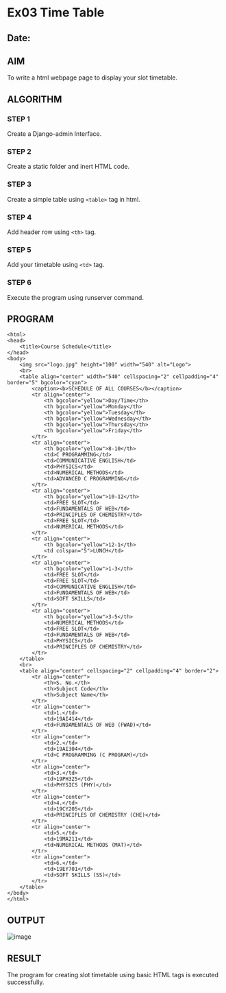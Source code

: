 # Ex03 Time Table
## Date:

## AIM
To write a html webpage page to display your slot timetable.

## ALGORITHM
### STEP 1
Create a Django-admin Interface.

### STEP 2
Create a static folder and inert HTML code.

### STEP 3
Create a simple table using ```<table>``` tag in html.

### STEP 4
Add header row using ```<th>``` tag.

### STEP 5
Add your timetable using ```<td>``` tag.

### STEP 6
Execute the program using runserver command.

## PROGRAM
```
<html>
<head>
    <title>Course Schedule</title>
</head>
<body>
    <img src="logo.jpg" height="100" width="540" alt="Logo">
    <br>
    <table align="center" width="540" cellspacing="2" cellpadding="4" border="5" bgcolor="cyan">
        <caption><b>SCHEDULE OF ALL COURSES</b></caption>
        <tr align="center">
            <th bgcolor="yellow">Day/Time</th>
            <th bgcolor="yellow">Monday</th>
            <th bgcolor="yellow">Tuesday</th>
            <th bgcolor="yellow">Wednesday</th>
            <th bgcolor="yellow">Thursday</th>
            <th bgcolor="yellow">Friday</th>
        </tr>
        <tr align="center">
            <th bgcolor="yellow">8-10</th>
            <td>C PROGRAMMING</td>
            <td>COMMUNICATIVE ENGLISH</td>
            <td>PHYSICS</td>
            <td>NUMERICAL METHODS</td>
            <td>ADVANCED C PROGRAMMING</td>
        </tr>
        <tr align="center">
            <th bgcolor="yellow">10-12</th>
            <td>FREE SLOT</td>
            <td>FUNDAMENTALS OF WEB</td>
            <td>PRINCIPLES OF CHEMISTRY</td>
            <td>FREE SLOT</td>
            <td>NUMERICAL METHODS</td>
        </tr>
        <tr align="center">
            <th bgcolor="yellow">12-1</th>
            <td colspan="5">LUNCH</td>
        </tr>
        <tr align="center">
            <th bgcolor="yellow">1-3</th>
            <td>FREE SLOT</td>
            <td>FREE SLOT</td>
            <td>COMMUNICATIVE ENGLISH</td>
            <td>FUNDAMENTALS OF WEB</td>
            <td>SOFT SKILLS</td>
        </tr>
        <tr align="center">
            <th bgcolor="yellow">3-5</th>
            <td>NUMERICAL METHODS</td>
            <td>FREE SLOT</td>
            <td>FUNDAMENTALS OF WEB</td>
            <td>PHYSICS</td>
            <td>PRINCIPLES OF CHEMISTRY</td>
        </tr>
    </table>
    <br>
    <table align="center" cellspacing="2" cellpadding="4" border="2">
        <tr align="center">
            <th>S. No.</th>
            <th>Subject Code</th>
            <th>Subject Name</th>
        </tr>
        <tr align="center">
            <td>1.</td>
            <td>19AI414</td>
            <td>FUNDAMENTALS OF WEB (FWAD)</td>
        </tr>
        <tr align="center">
            <td>2.</td>
            <td>19AI304</td>
            <td>C PROGRAMMING (C PROGRAM)</td>
        </tr>
        <tr align="center">
            <td>3.</td>
            <td>19PH325</td>
            <td>PHYSICS (PHY)</td>
        </tr>
        <tr align="center">
            <td>4.</td>
            <td>19CY205</td>
            <td>PRINCIPLES OF CHEMISTRY (CHE)</td>
        </tr>
        <tr align="center">
            <td>5.</td>
            <td>19MA211</td>
            <td>NUMERICAL METHODS (MAT)</td>
        </tr>
        <tr align="center">
            <td>6.</td>
            <td>19EY701</td>
            <td>SOFT SKILLS (SS)</td>
        </tr>
    </table>
</body>
</html>
```



## OUTPUT

![image](https://github.com/user-attachments/assets/605e99e6-b939-46f3-a8e6-1cecd22f43b2)



## RESULT
The program for creating slot timetable using basic HTML tags is executed successfully.
